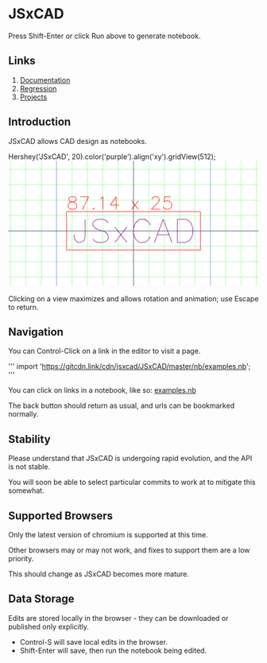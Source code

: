 # JSxCAD

Press Shift-Enter or click Run above to generate notebook.

## Links

1. [Documentation](../nb/documentation/index.md)
1. [Regression](../nb/regression/regression.md)
1. [Projects](../nb/projects/index.md)

## Introduction

JSxCAD allows CAD design as notebooks.

Hershey('JSxCAD', 20).color('purple').align('xy').gridView(512);
![Image](start.md.0.png)

Clicking on a view maximizes and allows rotation and animation; use Escape to return.

## Navigation

You can Control-Click on a link in the editor to visit a page.

'''
import 'https://gitcdn.link/cdn/jsxcad/JSxCAD/master/nb/examples.nb';
'''

You can click on links in a notebook, like so: [examples.nb](../nb/examples.md)

The back button should return as usual, and urls can be bookmarked normally.

## Stability

Please understand that JSxCAD is undergoing rapid evolution, and the API is not stable.

You will soon be able to select particular commits to work at to mitigate this somewhat.

## Supported Browsers

Only the latest version of chromium is supported at this time.

Other browsers may or may not work, and fixes to support them are a low priority.

This should change as JSxCAD becomes more mature.

## Data Storage

Edits are stored locally in the browser - they can be downloaded or published only explicitly.

* Control-S will save local edits in the browser.
* Shift-Enter will save, then run the notebook being edited.

